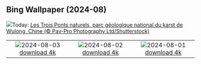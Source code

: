 ## Bing Wallpaper (2024-08)
![](https://www.bing.com/th?id=OHR.WulongKarst_FR-CA7306306659_UHD.jpg&w=1000)Today: [Les Trois Ponts naturels, parc géologique national du karst de Wulong, Chine (© Pav-Pro Photography Ltd/Shutterstock)](https://www.bing.com/th?id=OHR.WulongKarst_FR-CA7306306659_UHD.jpg)

|      |      |      |
| :----: | :----: | :----: |
|![](https://www.bing.com/th?id=OHR.GeesefamilyBanff_FR-CA7121100228_UHD.jpg&pid=hp&w=384&h=216&rs=1&c=4)2024-08-03 [download 4k](https://www.bing.com/th?id=OHR.GeesefamilyBanff_FR-CA7121100228_UHD.jpg)|![](https://www.bing.com/th?id=OHR.KaptaiLake_FR-CA6950833575_UHD.jpg&pid=hp&w=384&h=216&rs=1&c=4)2024-08-02 [download 4k](https://www.bing.com/th?id=OHR.KaptaiLake_FR-CA6950833575_UHD.jpg)|![](https://www.bing.com/th?id=OHR.HoodoosBryce_FR-CA6799802149_UHD.jpg&pid=hp&w=384&h=216&rs=1&c=4)2024-08-01 [download 4k](https://www.bing.com/th?id=OHR.HoodoosBryce_FR-CA6799802149_UHD.jpg)|
